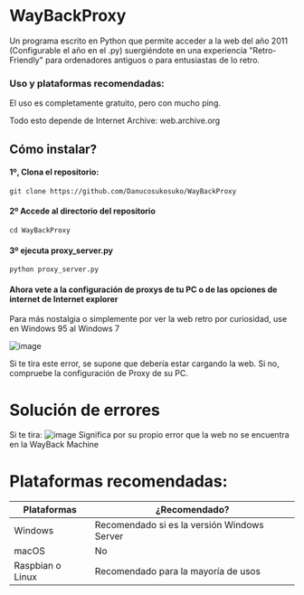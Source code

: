 # WayBackProxy
Un programa escrito en Python que permite acceder a la web del año 2011 (Configurable el año en el .py) suergiéndote en una experiencia "Retro-Friendly" para ordenadores antiguos o para entusiastas de lo retro.

### Uso y plataformas recomendadas:
El uso es completamente gratuito, pero con mucho ping.

Todo esto depende de Internet Archive: web.archive.org

## Cómo instalar?

#### 1º, Clona el repositorio:
` git clone https://github.com/Danucosukosuko/WayBackProxy `

#### 2º Accede al directorio del repositorio

` cd WayBackProxy `

#### 3º ejecuta proxy_server.py
` python proxy_server.py `

#### Ahora vete a la configuración de proxys de tu PC o de las opciones de internet de Internet explorer
Para más nostalgia o simplemente por ver la web retro por curiosidad, use en Windows 95 al Windows 7

![image](https://github.com/Danucosukosuko/WayBackProxy/assets/71569318/788e91c7-c47e-4444-a0ea-64c9b6ff1b9c)

Si te tira este error, se supone que debería estar cargando la web. Si no, compruebe la configuración de Proxy de su PC.

# Solución de errores

Si te tira:
![image](https://github.com/Danucosukosuko/WayBackProxy/assets/71569318/6a2ddc67-66f9-420d-aa52-12aa9966a6a1)
Significa por su propio error que la web no se encuentra en la WayBack Machine



# Plataformas recomendadas:

| Plataformas  |         ¿Recomendado?|
|--------------|--------------|
| Windows             | Recomendado si es la versión Windows Server  |
| macOS                | No                                          |
| Raspbian o Linux     | Recomendado para la mayoría de usos         |
